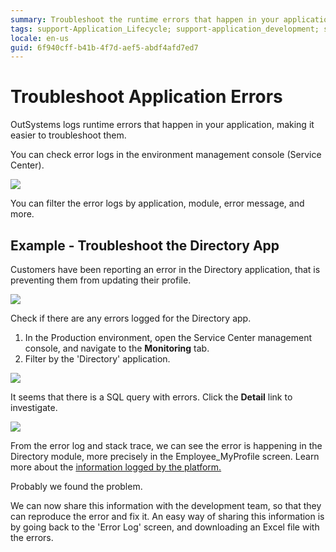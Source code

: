 ```yaml
---
summary: Troubleshoot the runtime errors that happen in your application by checking the error logs in the environment management console.
tags: support-Application_Lifecycle; support-application_development; support-Application_Troubleshooting; support-devOps; support-Integrations_Extensions; support-monitoring
locale: en-us
guid: 6f940cff-b41b-4f7d-aef5-abdf4afd7ed7
---
```


# Troubleshoot Application Errors

OutSystems logs runtime errors that happen in your application, making it easier to troubleshoot them.

You can check error logs in the environment management console (Service Center).

![](images/troubleshoot-application-errors-1.png)

You can filter the error logs by application, module, error message, and more.

## Example - Troubleshoot the Directory App

Customers have been reporting an error in the Directory application, that is preventing them from updating their profile.

![](images/troubleshoot-application-errors-2.png)

Check if there are any errors logged for the Directory app. 

1. In the Production environment, open the Service Center management console, and navigate to the **Monitoring** tab. 
1. Filter by the 'Directory' application.

![](images/troubleshoot-application-errors-3.png)

It seems that there is a SQL query with errors. Click the **Detail** link to investigate.

![](images/troubleshoot-application-errors-4.png)

From the error log and stack trace, we can see the error is happening in the Directory module, more precisely in the Employee_MyProfile screen. Learn more about the [information logged by the platform.](<http://www.outsystems.com/forums/discussion/7856/anatomy-of-an-outsystems-error-stack/>)

Probably we found the problem.

We can now share this information with the development team, so that they can reproduce the error and fix it. An easy way of sharing this information is by going back to the 'Error Log' screen, and downloading an Excel file with the errors.

